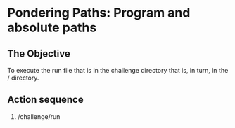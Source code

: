 # Pondering Paths: Program and absolute paths

## The Objective

To execute the run file that is in the challenge directory that is, in turn, in the / directory.

## Action sequence

1. /challenge/run
